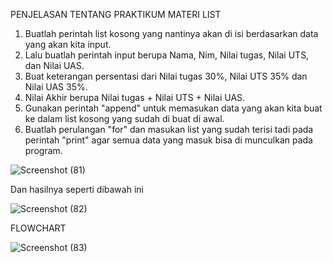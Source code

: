 PENJELASAN TENTANG PRAKTIKUM MATERI LIST

1. Buatlah perintah list kosong yang nantinya akan di isi berdasarkan data yang akan kita input.
2. Lalu buatlah perintah input berupa Nama, Nim, Nilai tugas, Nilai UTS, dan Nilai UAS.
3. Buat keterangan persentasi dari Nilai tugas 30%, Nilai UTS 35% dan Nilai UAS 35%.
4. Nilai Akhir berupa Nilai tugas + Nilai UTS + Nilai UAS.
5. Gunakan perintah "append" untuk memasukan data yang akan kita buat ke dalam list kosong yang sudah di buat di awal.
6. Buatlah perulangan "for" dan masukan list yang sudah terisi tadi pada perintah "print" agar semua data yang masuk bisa di munculkan pada program.

![Screenshot (81)](https://user-images.githubusercontent.com/56963373/69478775-d009b800-0e28-11ea-9793-9ae261a39a81.png)

Dan hasilnya seperti dibawah ini

![Screenshot (82)](https://user-images.githubusercontent.com/56963373/69478781-d861f300-0e28-11ea-8b1a-4f782d7aeaec.png)

FLOWCHART

![Screenshot (83)](https://user-images.githubusercontent.com/56963373/69478782-e0ba2e00-0e28-11ea-8ce4-ff63ed545436.png)
